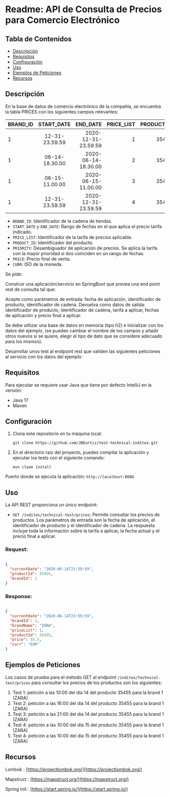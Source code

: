 # Readme: API de Consulta de Precios para Comercio Electrónico

## Tabla de Contenidos

- [Descripción](#descripción)
- [Requisitos](#requisitos)
- [Configuración](#configuración)
- [Uso](#uso)
- [Ejemplos de Peticiones](#ejemplos-de-peticiones)
- [Recursos](#recursos)


## Descripción

En la base de datos de comercio electrónico de la compañía, se encuentra la tabla PRICES con los siguientes campos relevantes:

| BRAND_ID |   START_DATE   |               END_DATE | PRICE_LIST |           PRODUCT_ID | PRIORITY | PRICE |  CURR |
|:---------|:--------------:|-----------------------:|-----------:|---------------------:|---------:|--------:|-------:|
| 1        | 12-31-23.59.59 |    2020-12-31-23.59.59 |          1 |                35455 |        0 | 35.50 |EUR |
| 1        | 06-14-18.30.00 |    2020-06-14-18.30.00 |          2 |                35455 |        1 | 25.45 |EUR |
| 1        | 06-15-11.00.00 |    2020-06-15-11.00.00 |          3 |                35455 |        1 | 30.50 |EUR |
| 1        | 12-31-23.59.59 |    2020-12-31-23.59.59 |          4 |                35455 |        1 | 38.95 |EUR |

- `BRAND_ID`: Identificador de la cadena de tiendas.
- `START_DATE` y `END_DATE`: Rango de fechas en el que aplica el precio tarifa indicado.
- `PRICE_LIST`: Identificador de la tarifa de precios aplicable.
- `PRODUCT_ID`: Identificador del producto.
- `PRIORITY`: Desambiguador de aplicación de precios. Se aplica la tarifa con la mayor prioridad si dos coinciden en un rango de fechas.
- `PRICE`: Precio final de venta.
- `CURR`: ISO de la moneda.


Se pide:

Construir una aplicación/servicio en SpringBoot que provea una end point rest de consulta  tal que:

Acepte como parámetros de entrada: fecha de aplicación, identificador de producto, identificador de cadena.
Devuelva como datos de salida: identificador de producto, identificador de cadena, tarifa a aplicar, fechas de aplicación y precio final a aplicar.

Se debe utilizar una base de datos en memoria (tipo h2) e inicializar con los datos del ejemplo, (se pueden cambiar el nombre de los campos y añadir otros nuevos si se quiere, elegir el tipo de dato que se considere adecuado para los mismos).

Desarrollar unos test al endpoint rest que validen las siguientes peticiones al servicio con los datos del ejemplo:
## Requisitos

Para ejecutar se requiere usar Java que tiene por defecto IntelliJ en la versión:

- Java 17
- Maven 

## Configuración

1. Clona este repositorio en tu máquina local:

   ```
   git clone https://github.com/JBEortiz/test-technical-inditex.git
   ```

2. En el directorio raíz del proyecto, puedes compilar la aplicación y ejecutar los tests con el siguiente comando:

   ```
   mvn clean install
   ```


Puerto donde se ejecuta la aplicación: `http://localhost:8080`.

## Uso

La API REST proporciona un único endpoint:

- `GET /inditex/technical-test/prices`: Permite consultar los precios de productos. Los parámetros de entrada son la fecha de aplicación, el identificador de producto y el identificador de cadena. La respuesta incluye toda la información sobre la tarifa a aplicar, la fecha actual y el precio final a aplicar.



### Request:

```json

{
  "currentDate": "2020-06-14T23:59:59",
  "productId": 35455,
  "brandId": 1
}

```

### Response:

```json

{
  "currentDate": "2020-06-14T23:59:59",
  "brandId": 1,
  "brandName": "ZARA",
  "priceList": 1,
  "productId": 35455,
  "price": 35.5,
  "curr": "EUR"
}

```


## Ejemplos de Peticiones

Los casos de prueba para el método GET al endpoint `/inditex/technical-test/prices` para consultar los precios de los productos son los siguientes:


1. Test 1: petición a las 10:00 del día 14 del producto 35455 para la brand 1 (ZARA)
2. Test 2: petición a las 16:00 del día 14 del producto 35455 para la brand 1 (ZARA)
3. Test 3: petición a las 21:00 del día 14 del producto 35455 para la brand 1 (ZARA)
4. Test 4: petición a las 10:00 del día 15 del producto 35455 para la brand 1 (ZARA)
5. Test 4: petición a las 10:00 del día 15 del producto 35455 para la brand 1 (ZARA)

## Recursos

Lombok : [https://projectlombok.org/](https://projectlombok.org/)
                     
Mapstruct : [https://mapstruct.org/](https://mapstruct.org/)
                     
Spring Init : [https://start.spring.io/](https://start.spring.io/)




